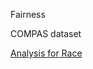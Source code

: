 Fairness

COMPAS dataset

[Analysis for Race](https://himanshi4693.github.io/MLFairness-Interpretability/Fairness/COMPAS.html)
